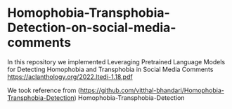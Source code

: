 # Homophobia-Transphobia-Detection-on-social-media-comments

In this repository we implemented Leveraging Pretrained Language
Models for Detecting Homophobia and Transphobia in Social Media Comments  
https://aclanthology.org/2022.ltedi-1.18.pdf

We took reference from (https://github.com/vitthal-bhandari/Homophobia-Transphobia-Detection)
Homophobia-Transphobia-Detection 
